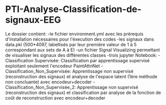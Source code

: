 # PTI-Analyse-Classification-de-signaux-EEG
Le dossier contient:
-le fichier environment.yml avec les prérequis d'installation nécessaires pour l'éxecution des codes
-les signaux dans data.pkl (500*4097, labellisés par leur première valeur de 1 à 5 correspondant aux sets de A à E)
-un fichier Signal Visualizing permettant de visualiser les signaux des différentes classes
-trois jupyter Notebook:
    -Classification Supervisée: Classification par apprentissage supervisé exploitant seulement l'encodeur PaintAttnNet
    -Classification_Non_Supervisée: Apprentissage non supervisé (reconstruction des signaux) et analyse de l'espace latent (1ère méthode non concluante) avec encodeur+decoder
    -Classification_Non_Supervisée_2: Apprentissage non supervisé (reconstruction des signaux) et classification par analyse de la fonction de coût de reconstruction avec encodeur+decoder